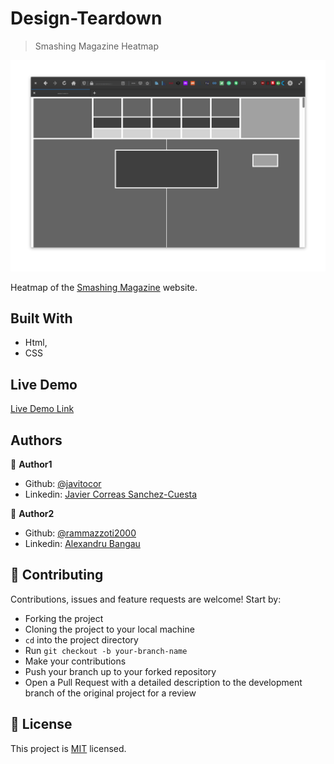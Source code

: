 # Design-Teardown

> Smashing Magazine Heatmap

![screenshot](/pics/screenshot.png)

Heatmap of the [Smashing Magazine](https://www.smashingmagazine.com/) website.

## Built With

- Html,
- CSS

## Live Demo

[Live Demo Link](https://rawcdn.githack.com/rammazzoti2000/Design-Teardown/0c81553ca6b14fec3149936c3dfeea156e620e81/index.html)


## Authors

👤 **Author1**

- Github: [@javitocor](https://github.com/javitocor)
- Linkedin: [Javier Correas Sanchez-Cuesta](https://www.linkedin.com/in/javier-correas-sanchez-cuesta-15289482/)

👤 **Author2**

- Github: [@rammazzoti2000](https://github.com/rammazzoti2000)
- Linkedin: [Alexandru Bangau](https://www.linkedin.com/in/alexandru-bangau/)

## 🤝 Contributing

Contributions, issues and feature requests are welcome! Start by:
* Forking the project
* Cloning the project to your local machine
* `cd` into the project directory
* Run `git checkout -b your-branch-name`
* Make your contributions
* Push your branch up to your forked repository
* Open a Pull Request with a detailed description to the development branch of the original project for a review

## 📝 License

This project is [MIT](https://opensource.org/licenses/MIT) licensed.

